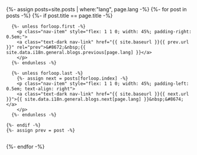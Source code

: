 <nav>
<div class="border border-dark" style="display: flex; justify-content: space-between; flex-wrap: wrap;">
  {%- assign posts=site.posts | where:"lang", page.lang -%}
  {%- for post in posts -%}
    {%- if post.title == page.title -%}

      {%- unless forloop.first -%}
        <p class="nav-item" style="flex: 1 1 0; width: 45%; padding-right: 0.5em;">
        <a class="text-dark nav-link" href="{{ site.baseurl }}{{ prev.url }}" rel="prev">&#8672;&nbsp;{{ site.data.i18n.general.blogs.previous[page.lang] }}</a>
        </p>
      {%- endunless -%}

      {%- unless forloop.last -%}
        {%- assign next = posts[forloop.index] -%}
        <p class="nav-item" style="flex: 1 1 0; width: 45%; padding-left: 0.5em; text-align: right">
        <a class="text-dark nav-link" href="{{ site.baseurl }}{{ next.url }}">{{ site.data.i18n.general.blogs.next[page.lang] }}&nbsp;&#8674;</a>
        </p>
      {%- endunless -%}

    {%- endif -%}
    {%- assign prev = post -%}
  {%- endfor -%}
</div>
</nav>
